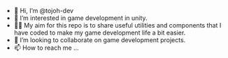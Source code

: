 - 👋 Hi, I’m @tojoh-dev
- 👀 I’m interested in game development in unity.
- 🐱‍🏍 My aim for this repo is to share useful utilities and components that I have coded to make my game development life a bit easier. 
- 💞️ I’m looking to collaborate on game development projects.
- 📫 How to reach me ...

<!---
tojoh-dev/tojoh-dev is a ✨ special ✨ repository because its `README.md` (this file) appears on your GitHub profile.
You can click the Preview link to take a look at your changes.
--->
